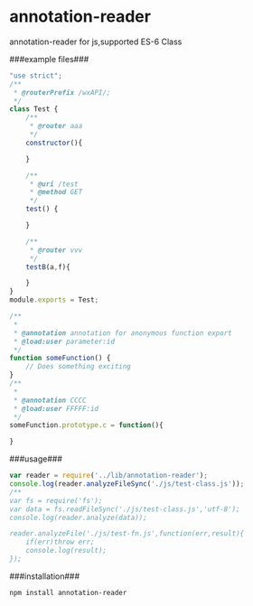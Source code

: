 # annotation-reader
annotation-reader for js,supported ES-6 Class

###example files###

```javascript test-class.js
"use strict";
/**
 * @routerPrefix /wxAPI/;
 */
class Test {
    /**
     * @router aaa
     */
    constructor(){

    }

    /**
     * @uri /test
     * @method GET
     */
    test() {

    }

    /**
     * @router vvv
     */
    testB(a,f){

    }
}
module.exports = Test;
```

```javascript test-fn.js
/**
 *
 * @annotation annotation for anonymous function export
 * @load:user parameter:id
 */
function someFunction() {
    // Does something exciting
}
/**
 *
 * @annotation CCCC
 * @load:user FFFFF:id
 */
someFunction.prototype.c = function(){

}
```

###usage###

```javascript
var reader = require('../lib/annotation-reader');
console.log(reader.analyzeFileSync('./js/test-class.js'));
/**
var fs = require('fs');
var data = fs.readFileSync('./js/test-class.js','utf-8');
console.log(reader.analyze(data));

reader.analyzeFile('./js/test-fn.js',function(err,result){
    if(err)throw err;
    console.log(result);
});
```

###installation###

```npm install annotation-reader```